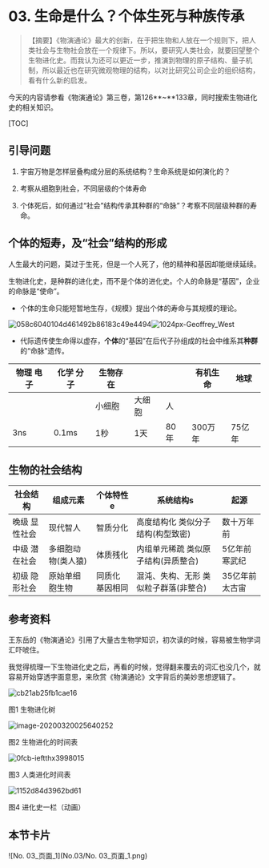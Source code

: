 # 03. 生命是什么？个体生死与种族传承

> 【摘要】《物演通论》最大的创新，在于把生物和人放在一个规则下，把人类社会与生物社会放在一个规律下。所以，要研究人类社会，就要回望整个生物进化史。而我认为还可以更近一步，推演到物理的原子结构、量子机制，所以最近也在研究微观物理的结构，以对比研究公司企业的组织结构，看有什么新的启发。

今天的内容请参看《物演通论》第三卷，第126**~**133章，同时搜索生物进化史的相关知识。

[TOC]

## 引导问题

1. 宇宙万物是怎样层叠构成分层的系统结构？生命系统是如何演化的？

2. 考察从细胞到社会，不同层级的个体寿命

3. 个体死后，如何通过“社会”结构传承其种群的“命脉”？考察不同层级种群的寿命。

## 个体的短寿，及“社会”结构的形成

人生最大的问题，莫过于生死，但是一个人死了，他的精神和基因却能继续延续。

生物进化史，是种群的进化史，而不是个体的进化史。个人的命脉是“基因”，企业的命脉是“使命”。

- 个体的生命只能短暂地生存，《规模》提出个体的寿命与其规模的理论。

![058c6040104d461492b86183c49e4494](No.03/058c6040104d461492b86183c49e4494.jpeg)![1024px-Geoffrey_West](No.03/1024px-Geoffrey_West.jpg)

- 代际遗传使生命得以虚存，**个体**的“基因”在后代子孙组成的社会中维系其**种群**的“命脉”遗传。







| 物理     电子 | 化学     分子 | 生物存在 |        |      | 有机生命 | 地球   |
| ------------- | ------------- | -------- | ------ | ---- | -------- | ------ |
|               |               | 小细胞   | 大细胞 | 人   |          |        |
| 3ns           | 0.1ms         | 1秒      | 1天    | 80年 | 300万年  | 75亿年 |


## 生物的社会结构

| **社会结构**   | **组成元素**       | **个体特性e**       | **系统结构s**                           | **起源**         |
| -------------- | ------------------ | ------------------- | --------------------------------------- | ---------------- |
| 晚级  显性社会 | 现代智人           | 智质分化            | 高度结构化     类似分子结构(构型致密)   | 数十万年前       |
| 中级  潜在社会 | 多细胞动物(类人猿) | 体质残化            | 内组单元稀疏     类似原子结构(异质整合) | 5亿年前  寒武纪  |
| 初级  隐形社会 | 原始单细胞生物     | 同质化     基因相同 | 混沌、失构、无形  类似粒子群落(非整合)  | 35亿年前  太古宙 |

## 参考资料

王东岳的《物演通论》引用了大量古生物学知识，初次读的时候，容易被生物学词汇吓唬住。

我觉得梳理一下生物进化史之后，再看的时候，觉得翻来覆去的词汇也没几个，就容易开始穿透字面意思，来欣赏《物演通论》文字背后的美妙思想逻辑了。



![cb21ab25fb1cae16](No.03/cb21ab25fb1cae16.jpg)

图1 生物进化树

![image-20200320025640252](No.03/image-20200320025640252.png)

图2 生物进化的时间表

![0fcb-ieftthx3998015](No.03/0fcb-ieftthx3998015.jpg)

图3 人类进化时间表

![1152d84d3962bd61](No.03/1152d84d3962bd61.gif)



图4 进化史一栏（动画）

## 本节卡片

![No. 03_页面_1](No.03/No. 03_页面_1.png)







